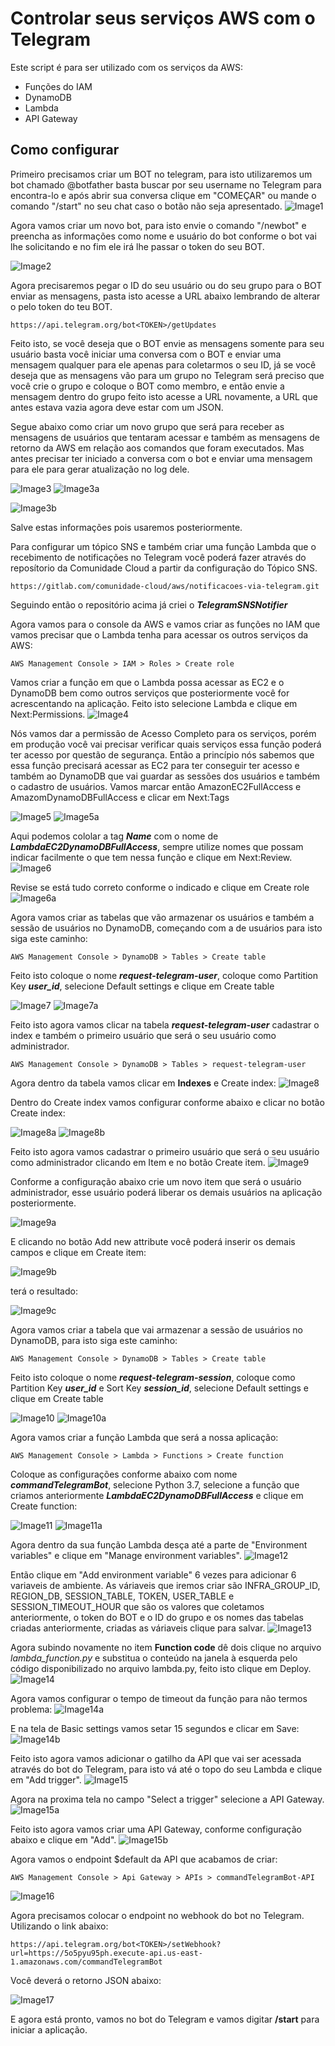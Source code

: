 # Controlar seus serviços AWS com o Telegram

Este script é para ser utilizado com os serviços da AWS:
  - Funções do IAM
  - DynamoDB
  - Lambda
  - API Gateway

## Como configurar

Primeiro precisamos criar um BOT no telegram, para isto utilizaremos um bot chamado @botfather basta buscar por seu username no Telegram para encontra-lo e após abrir sua conversa clique em "COMEÇAR" ou mande o comando "/start" no seu chat caso o botão não seja apresentado.
![Image1](https://i.imgur.com/ZoMhEcX.png)

Agora vamos criar um novo bot, para isto envie o comando "/newbot" e preencha as informações como nome e usuário do bot conforme o bot vai lhe solicitando e no fim ele irá lhe passar o token do seu BOT.

![Image2](https://i.imgur.com/IweBluu.png)

Agora precisaremos pegar o ID do seu usuário ou do seu grupo para o BOT enviar as mensagens, pasta isto acesse a URL abaixo lembrando de alterar o <TOKEN> pelo token do teu BOT.
```
https://api.telegram.org/bot<TOKEN>/getUpdates
```

Feito isto, se você deseja que o BOT envie as mensagens somente para seu usuário basta você iniciar uma conversa com o BOT e enviar uma mensagem qualquer para ele apenas para coletarmos o seu ID, já se você deseja que as mensagens vão para um grupo no Telegram será preciso que você crie o grupo e coloque o BOT como membro, e então envie a mensagem dentro do grupo feito isto acesse a URL novamente, a URL que antes estava vazia agora deve estar com um JSON.

Segue abaixo como criar um novo grupo que será para receber as mensagens de usuários que tentaram acessar e também as mensagens de retorno da AWS em relação aos comandos que foram executados. Mas antes precisar ter iniciado a conversa com o bot e enviar uma mensagem para ele para gerar atualização no log dele.

![Image3](https://i.imgur.com/JQYzP1am.png)
![Image3a](https://i.imgur.com/7yS7Ymgm.png)

![Image3b](https://i.imgur.com/iEXEVBTm.png)

Salve estas informações pois usaremos posteriormente.

Para configurar um tópico SNS e também criar uma função Lambda que o recebimento de notificações no Telegram você poderá fazer através do reposítorio da Comunidade Cloud a partir da configuração do Tópico SNS.
```
https://gitlab.com/comunidade-cloud/aws/notificacoes-via-telegram.git
```

Seguindo então o repositório acima já criei o ***TelegramSNSNotifier***

Agora vamos para o console da AWS e vamos criar as funções no IAM que vamos precisar que o Lambda tenha para acessar os outros serviços da AWS: 
```
AWS Management Console > IAM > Roles > Create role
```
Vamos criar a função em que o Lambda possa acessar as EC2 e o DynamoDB bem como outros serviços que posteriormente você for acrescentando na aplicação. Feito isto selecione Lambda e clique em Next:Permissions.
![Image4](https://i.imgur.com/agd7KBF.png)

Nós vamos dar a permissão de Acesso Completo para os serviços, porém em produção você vai precisar verificar quais serviços essa função poderá ter acesso por questão de segurança. Então a princípio nós sabemos que essa função precisará acessar as EC2 para ter conseguir ter acesso e também ao DynamoDB que vai guardar as sessões dos usuários e também o cadastro de usuários.
Vamos marcar então AmazonEC2FullAccess e AmazomDynamoDBFullAccess e clicar em Next:Tags

![Image5](https://i.imgur.com/7xnU6e7.png)
![Image5a](https://i.imgur.com/8ZdbG1E.png)

Aqui podemos cololar a tag ***Name*** com o nome de ***LambdaEC2DynamoDBFullAccess***, sempre utilize nomes que possam indicar facilmente o que tem nessa função e clique em Next:Review.
![Image6](https://i.imgur.com/luxRNab.png)

Revise se está tudo correto conforme o indicado e clique em Create role
![Image6a](https://i.imgur.com/Jya5bV5.png)

Agora vamos criar as tabelas que vão armazenar os usuários e também a sessão de usuários no DynamoDB, começando com a de usuários para isto siga este caminho:
```
AWS Management Console > DynamoDB > Tables > Create table
```
Feito isto coloque o nome ***request-telegram-user***, coloque como Partition Key ***user_id***, selecione Default settings e clique em Create table

![Image7](https://i.imgur.com/yVO6UGB.png)
![Image7a](https://i.imgur.com/HpzK9S2.png)

Feito isto agora vamos clicar na tabela ***request-telegram-user*** cadastrar o index e também o primeiro usuário que será o seu usuário como administrador.

```
AWS Management Console > DynamoDB > Tables > request-telegram-user
```

Agora dentro da tabela vamos clicar em **Indexes** e Create index:
![Image8](https://i.imgur.com/aMUMGtx.png)

Dentro do Create index vamos configurar conforme abaixo e clicar no botão Create index:

![Image8a](https://i.imgur.com/g8RIOz1.png)
![Image8b](https://i.imgur.com/Ux0i9C8.png)

Feito isto agora vamos cadastrar o primeiro usuário que será o seu usuário como administrador clicando em Item e no botão Create item.
![Image9](https://i.imgur.com/YENjoeT.png)

Conforme a configuração abaixo crie um novo item que será o usuário administrador, esse usuário poderá liberar os demais usuários na aplicação posteriormente.

![Image9a](https://i.imgur.com/YWgM6P8.png)

E clicando no botão Add new attribute você poderá inserir os demais campos e clique em Create item:

![Image9b](https://i.imgur.com/cZSJW5G.png)

terá o resultado:

![Image9c](https://i.imgur.com/ake7Fpx.png)

Agora vamos criar a tabela que vai armazenar a sessão de usuários no DynamoDB, para isto siga este caminho:
```
AWS Management Console > DynamoDB > Tables > Create table
```
Feito isto coloque o nome ***request-telegram-session***, coloque como Partition Key ***user_id*** e Sort Key ***session_id***, selecione Default settings e clique em Create table

![Image10](https://i.imgur.com/zIT33uj.png)
![Image10a](https://i.imgur.com/HpzK9S2.png)

Agora vamos criar a função Lambda que será a nossa aplicação:
```
AWS Management Console > Lambda > Functions > Create function
```
Coloque as configurações conforme abaixo com nome ***commandTelegramBot***, selecione Python 3.7, selecione a função que criamos anteriormente ***LambdaEC2DynamoDBFullAccess*** e clique em Create function:

![Image11](https://i.imgur.com/tEOlaED.png)
![Image11a](https://i.imgur.com/nvRFNfb.png)

Agora dentro da sua função Lambda desça até a parte de "Environment variables" e clique em "Manage environment variables".
![Image12](https://i.imgur.com/BDmS35Z.png)

Então clique em "Add environment variable" 6 vezes para adicionar 6 variaveis de ambiente.
As váriaveis que iremos criar são INFRA_GROUP_ID, REGION_DB, SESSION_TABLE, TOKEN, USER_TABLE e SESSION_TIMEOUT_HOUR que são os valores que coletamos anteriormente, o token do BOT e o ID do grupo e os nomes das tabelas criadas anteriormente, criadas as váriaveis clique para salvar.
![Image13](https://i.imgur.com/G6e86ql.png)

Agora subindo novamente no item **Function code** dê dois clique no arquivo *lambda_function.py* e substitua o conteúdo na janela à esquerda pelo código disponibilizado no arquivo lambda.py, feito isto clique em Deploy.
![Image14](https://i.imgur.com/jdllKki.png)

Agora vamos configurar o tempo de timeout da função para não termos problema:
![Image14a](https://i.imgur.com/yxWMz7o.png)

E na tela de Basic settings vamos setar 15 segundos e clicar em Save:
![Image14b](https://i.imgur.com/OMosKqn.png)

Feito isto agora vamos adicionar o gatilho da API que vai ser acessada através do bot do Telegram, para isto vá até o topo do seu Lambda e clique em "Add trigger".
![Image15](https://i.imgur.com/VHQQpwu.png)

Agora na proxima tela no campo "Select a trigger" selecione a API Gateway.
![Image15a](https://i.imgur.com/WdppcN3.png)

Feito isto agora vamos criar uma API Gateway, conforme configuração abaixo e clique em "Add".
![Image15b](https://i.imgur.com/XIIg3lE.png)

Agora vamos o endpoint $default da API que acabamos de criar:
```
AWS Management Console > Api Gateway > APIs > commandTelegramBot-API
```
![Image16](https://i.imgur.com/9O89QCK.png)

Agora precisamos colocar o endpoint no webhook do bot no Telegram. Utilizando o link abaixo:
```
https://api.telegram.org/bot<TOKEN>/setWebhook?url=https://5o5pyu95ph.execute-api.us-east-1.amazonaws.com/commandTelegramBot
```
Você deverá o retorno JSON abaixo:

![Image17](https://i.imgur.com/52WS2YUm.png)

E agora está pronto, vamos no bot do Telegram e vamos digitar **/start** para iniciar a aplicação.
